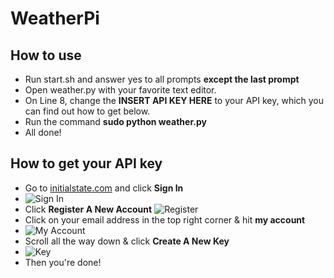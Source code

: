 # WeatherPi
## How to use
* Run start.sh and answer yes to all prompts **except the last prompt**
* Open weather.py with your favorite text editor.
* On Line 8, change the **INSERT API KEY HERE** to your API key, which you can find out how to get below.
* Run the command **sudo python weather.py**
* All done!

## How to get your API key
* Go to [initialstate.com](https://www.initialstate.com/) and click **Sign In** 
* ![Sign In](https://i.liam.host/196.png)
* Click **Register A New Account** 
![Register](https://i.liam.host/g48.png)
* Click on your email address in the top right corner & hit **my account**
* ![My Account](https://i.liam.host/ttu.png)
* Scroll all the way down & click **Create A New Key**
* ![Key](https://i.liam.host/9zb.png)
* Then you're done!
